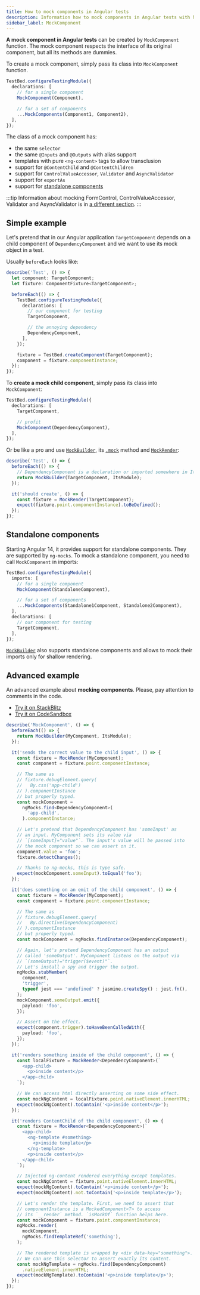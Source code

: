 ```yaml
---
title: How to mock components in Angular tests
description: Information how to mock components in Angular tests with help of ng-mocks
sidebar_label: MockComponent
---
```


**A mock component in Angular tests** can be created by `MockComponent` function.
The mock component respects the interface of its original component,
but all its methods are dummies.

To create a mock component, simply pass its class into `MockComponent` function.

```ts
TestBed.configureTestingModule({
  declarations: [
    // for a single component
    MockComponent(Component),

    // for a set of components
    ...MockComponents(Component1, Component2),
  ],
});
```

The class of a mock component has:

- the same `selector`
- the same `@Inputs` and `@Outputs` with alias support
- templates with pure `<ng-content>` tags to allow transclusion
- support for `@ContentChild` and `@ContentChildren`
- support for `ControlValueAccessor`, `Validator` and `AsyncValidator`
- support for `exportAs`
- support for [standalone components](#standalone-components)

:::tip
Information about mocking FormControl, ControlValueAccessor, Validator and AsyncValidator
is in [a different section](../extra/mock-form-controls.md).
:::

## Simple example

Let's pretend that in our Angular application `TargetComponent` depends on a child component of `DependencyComponent`
and we want to use its mock object in a test.

Usually `beforeEach` looks like:

```ts
describe('Test', () => {
  let component: TargetComponent;
  let fixture: ComponentFixture<TargetComponent>;

  beforeEach(() => {
    TestBed.configureTestingModule({
      declarations: [
        // our component for testing
        TargetComponent,

        // the annoying dependency
        DependencyComponent,
      ],
    });

    fixture = TestBed.createComponent(TargetComponent);
    component = fixture.componentInstance;
  });
});
```

To **create a mock child component**, simply pass its class into `MockComponent`:

```ts
TestBed.configureTestingModule({
  declarations: [
    TargetComponent,

    // profit
    MockComponent(DependencyComponent),
  ],
});
```

Or be like a pro and use [`MockBuilder`](MockBuilder.md), its [`.mock`](MockBuilder.md#mock) method
and [`MockRender`](MockRender.md):

```ts
describe('Test', () => {
  beforeEach(() => {
    // DependencyComponent is a declaration or imported somewhere in ItsModule.
    return MockBuilder(TargetComponent, ItsModule);
  });

  it('should create', () => {
    const fixture = MockRender(TargetComponent);
    expect(fixture.point.componentInstance).toBeDefined();
  });
});
```

## Standalone components

Starting Angular 14, it provides support for standalone components.
They are supported by `ng-mocks`. To mock a standalone component, you need to call `MockComponent` in imports:

```ts
TestBed.configureTestingModule({
  imports: [
    // for a single component
    MockComponent(StandaloneComponent),

    // for a set of components
    ...MockComponents(Standalone1Component, Standalone2Component),
  ],
  declarations: [
    // our component for testing
    TargetComponent,
  ],
});
```

[`MockBuilder`](./MockBuilder.md) also supports standalone components
and allows to mock their imports only for shallow rendering.

## Advanced example

An advanced example about **mocking components**.
Please, pay attention to comments in the code.

- [Try it on StackBlitz](https://stackblitz.com/github/help-me-mom/ng-mocks-sandbox/tree/tests?file=src/examples/MockComponent/test.spec.ts&initialpath=%3Fspec%3DMockComponent)
- [Try it on CodeSandbox](https://codesandbox.io/s/github/help-me-mom/ng-mocks-sandbox/tree/tests?file=/src/examples/MockComponent/test.spec.ts&initialpath=%3Fspec%3DMockComponent)

```ts title="https://github.com/ike18t/ng-mocks/blob/master/examples/MockComponent/test.spec.ts"
describe('MockComponent', () => {
  beforeEach(() => {
    return MockBuilder(MyComponent, ItsModule);
  });

  it('sends the correct value to the child input', () => {
    const fixture = MockRender(MyComponent);
    const component = fixture.point.componentInstance;

    // The same as
    // fixture.debugElement.query(
    //   By.css('app-child')
    // ).componentInstance
    // but properly typed.
    const mockComponent =
      ngMocks.find<DependencyComponent>(
        'app-child',
      ).componentInstance;

    // Let's pretend that DependencyComponent has 'someInput' as
    // an input. MyComponent sets its value via
    // `[someInput]="value"`. The input's value will be passed into
    // the mock component so we can assert on it.
    component.value = 'foo';
    fixture.detectChanges();

    // Thanks to ng-mocks, this is type safe.
    expect(mockComponent.someInput).toEqual('foo');
  });

  it('does something on an emit of the child component', () => {
    const fixture = MockRender(MyComponent);
    const component = fixture.point.componentInstance;

    // The same as
    // fixture.debugElement.query(
    //   By.directive(DependencyComponent)
    // ).componentInstance
    // but properly typed.
    const mockComponent = ngMocks.findInstance(DependencyComponent);

    // Again, let's pretend DependencyComponent has an output
    // called 'someOutput'. MyComponent listens on the output via
    // `(someOutput)="trigger($event)"`.
    // Let's install a spy and trigger the output.
    ngMocks.stubMember(
      component,
      'trigger',
      typeof jest === 'undefined' ? jasmine.createSpy() : jest.fn(),
    );
    mockComponent.someOutput.emit({
      payload: 'foo',
    });

    // Assert on the effect.
    expect(component.trigger).toHaveBeenCalledWith({
      payload: 'foo',
    });
  });

  it('renders something inside of the child component', () => {
    const localFixture = MockRender<DependencyComponent>(`
      <app-child>
        <p>inside content</p>
      </app-child>
    `);

    // We can access html directly asserting on some side effect.
    const mockNgContent = localFixture.point.nativeElement.innerHTML;
    expect(mockNgContent).toContain('<p>inside content</p>');
  });

  it('renders ContentChild of the child component', () => {
    const fixture = MockRender<DependencyComponent>(`
      <app-child>
        <ng-template #something>
          <p>inside template</p>
        </ng-template>
        <p>inside content</p>
      </app-child>
    `);

    // Injected ng-content rendered everything except templates.
    const mockNgContent = fixture.point.nativeElement.innerHTML;
    expect(mockNgContent).toContain('<p>inside content</p>');
    expect(mockNgContent).not.toContain('<p>inside template</p>');

    // Let's render the template. First, we need to assert that
    // componentInstance is a MockedComponent<T> to access
    // its `__render` method. `isMockOf` function helps here.
    const mockComponent = fixture.point.componentInstance;
    ngMocks.render(
      mockComponent,
      ngMocks.findTemplateRef('something'),
    );

    // The rendered template is wrapped by <div data-key="something">.
    // We can use this selector to assert exactly its content.
    const mockNgTemplate = ngMocks.find(DependencyComponent)
      .nativeElement.innerHTML;
    expect(mockNgTemplate).toContain('<p>inside template</p>');
  });
});
```
